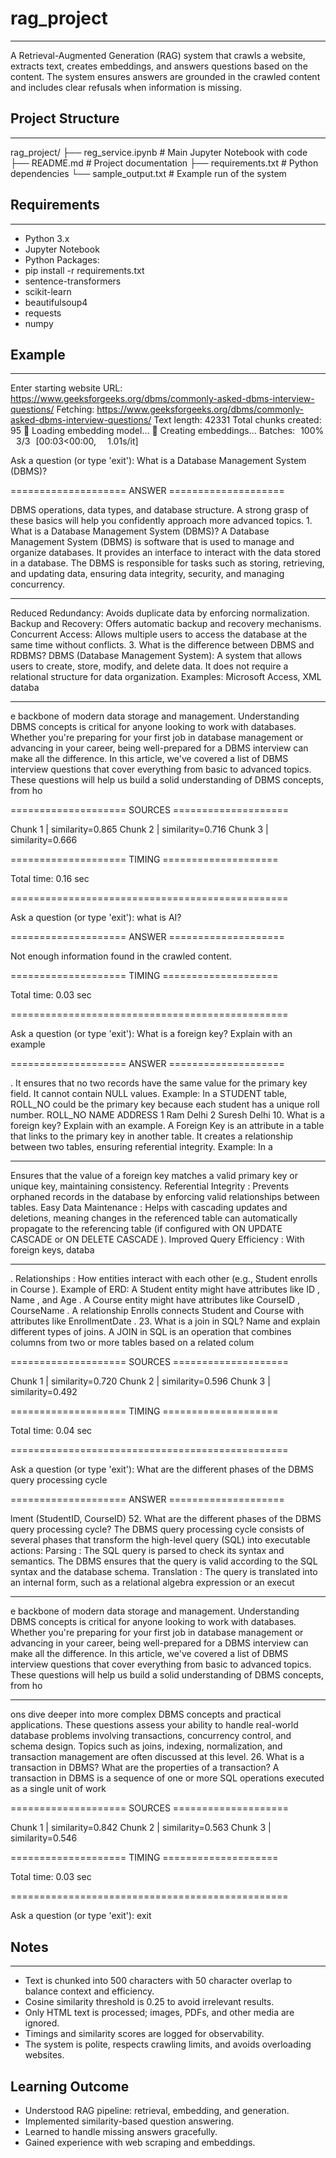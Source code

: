 
# rag_project
--------------

A Retrieval-Augmented Generation (RAG) system that crawls a website, extracts text, creates embeddings, and answers questions based on the content. The system ensures answers are grounded in the crawled content and includes clear refusals when information is missing.

## Project Structure
--------------------

  rag_project/
├── reg_service.ipynb        # Main Jupyter Notebook with code
├── README.md                # Project documentation
├── requirements.txt         # Python dependencies
└── sample_output.txt        # Example run of the system

## Requirements
---------------

* Python 3.x
* Jupyter Notebook
* Python Packages:
* pip install -r requirements.txt
* sentence-transformers
* scikit-learn
* beautifulsoup4
* requests
* numpy

## Example
-----------

  Enter starting website URL:  https://www.geeksforgeeks.org/dbms/commonly-asked-dbms-interview-questions/
Fetching: https://www.geeksforgeeks.org/dbms/commonly-asked-dbms-interview-questions/
Text length: 42331
 Total chunks created: 95
🔹 Loading embedding model...
🔹 Creating embeddings...
Batches: 100%
 3/3 [00:03<00:00,  1.01s/it]

Ask a question (or type 'exit'):   What is a Database Management System (DBMS)?

==================== ANSWER ====================

 DBMS operations, data types, and database structure. A strong grasp of these basics will help you confidently approach more advanced topics. 1. What is a Database Management System (DBMS)? A Database Management System (DBMS) is software that is used to manage and organize databases. It provides an interface to interact with the data stored in a database. The DBMS is responsible for tasks such as storing, retrieving, and updating data, ensuring data integrity, security, and managing concurrency.

---

 Reduced Redundancy: Avoids duplicate data by enforcing normalization. Backup and Recovery: Offers automatic backup and recovery mechanisms. Concurrent Access: Allows multiple users to access the database at the same time without conflicts. 3. What is the difference between DBMS and RDBMS? DBMS (Database Management System): A system that allows users to create, store, modify, and delete data. It does not require a relational structure for data organization. Examples: Microsoft Access, XML databa

---

e backbone of modern data storage and management. Understanding DBMS concepts is critical for anyone looking to work with databases. Whether you're preparing for your first job in database management or advancing in your career, being well-prepared for a DBMS interview can make all the difference. In this article, we've covered a list of DBMS interview questions that cover everything from basic to advanced topics. These questions will help us build a solid understanding of DBMS concepts, from ho

==================== SOURCES ====================

Chunk 1 | similarity=0.865
Chunk 2 | similarity=0.716
Chunk 3 | similarity=0.666

==================== TIMING ====================

Total time: 0.16 sec

================================================


Ask a question (or type 'exit'):  what is AI?

==================== ANSWER ====================

 Not enough information found in the crawled content.

==================== TIMING ====================

Total time: 0.03 sec

================================================


Ask a question (or type 'exit'):  What is a foreign key? Explain with an example

==================== ANSWER ====================

. It ensures that no two records have the same value for the primary key field. It cannot contain NULL values. Example: In a STUDENT table, ROLL_NO could be the primary key because each student has a unique roll number. ROLL_NO NAME ADDRESS 1 Ram Delhi 2 Suresh Delhi 10. What is a foreign key? Explain with an example. A Foreign Key is an attribute in a table that links to the primary key in another table. It creates a relationship between two tables, ensuring referential integrity. Example: In a

---

 Ensures that the value of a foreign key matches a valid primary key or unique key, maintaining consistency. Referential Integrity : Prevents orphaned records in the database by enforcing valid relationships between tables. Easy Data Maintenance : Helps with cascading updates and deletions, meaning changes in the referenced table can automatically propagate to the referencing table (if configured with ON UPDATE CASCADE or ON DELETE CASCADE ). Improved Query Efficiency : With foreign keys, databa

---

. Relationships : How entities interact with each other (e.g., Student enrolls in Course ). Example of ERD: A Student entity might have attributes like ID , Name , and Age . A Course entity might have attributes like CourseID , CourseName . A relationship Enrolls connects Student and Course with attributes like EnrollmentDate . 23. What is a join in SQL? Name and explain different types of joins. A JOIN in SQL is an operation that combines columns from two or more tables based on a related colum

==================== SOURCES ====================

Chunk 1 | similarity=0.720
Chunk 2 | similarity=0.596
Chunk 3 | similarity=0.492

==================== TIMING ====================

Total time: 0.04 sec

================================================


Ask a question (or type 'exit'):  What are the different phases of the DBMS query processing cycle

==================== ANSWER ====================

lment (StudentID, CourseID) 52. What are the different phases of the DBMS query processing cycle? The DBMS query processing cycle consists of several phases that transform the high-level query (SQL) into executable actions: Parsing : The SQL query is parsed to check its syntax and semantics. The DBMS ensures that the query is valid according to the SQL syntax and the database schema. Translation : The query is translated into an internal form, such as a relational algebra expression or an execut

---

e backbone of modern data storage and management. Understanding DBMS concepts is critical for anyone looking to work with databases. Whether you're preparing for your first job in database management or advancing in your career, being well-prepared for a DBMS interview can make all the difference. In this article, we've covered a list of DBMS interview questions that cover everything from basic to advanced topics. These questions will help us build a solid understanding of DBMS concepts, from ho

---

ons dive deeper into more complex DBMS concepts and practical applications. These questions assess your ability to handle real-world database problems involving transactions, concurrency control, and schema design. Topics such as joins, indexing, normalization, and transaction management are often discussed at this level. 26. What is a transaction in DBMS? What are the properties of a transaction? A transaction in DBMS is a sequence of one or more SQL operations executed as a single unit of work

==================== SOURCES ====================

Chunk 1 | similarity=0.842
Chunk 2 | similarity=0.563
Chunk 3 | similarity=0.546

==================== TIMING ====================

Total time: 0.03 sec

================================================


Ask a question (or type 'exit'):  exit



## Notes
----------
    
    

* Text is chunked into 500 characters with 50 character overlap to balance context and efficiency.
* Cosine similarity threshold is 0.25 to avoid irrelevant results.
* Only HTML text is processed; images, PDFs, and other media are ignored.
* Timings and similarity scores are logged for observability.
* The system is polite, respects crawling limits, and avoids overloading websites.

 ## Learning Outcome
 
- Understood RAG pipeline: retrieval, embedding, and generation.
- Implemented similarity-based question answering.
- Learned to handle missing answers gracefully.
- Gained experience with web scraping and embeddings.

  
